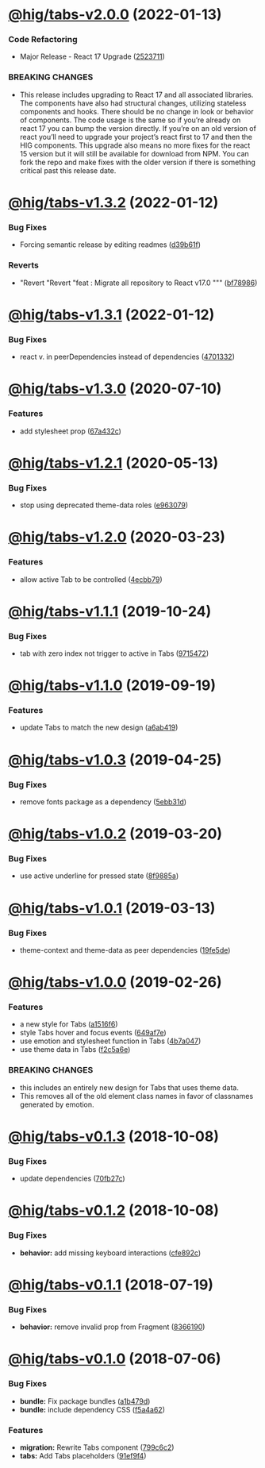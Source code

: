 # [@hig/tabs-v2.0.0](https://github.com/Autodesk/hig/compare/@hig/tabs@1.3.2...@hig/tabs@2.0.0) (2022-01-13)


### Code Refactoring

* Major Release - React 17 Upgrade ([2523711](https://github.com/Autodesk/hig/commit/2523711))


### BREAKING CHANGES

* This release includes upgrading to React 17 and all associated libraries. The components have also had structural changes, utilizing stateless components and hooks. There should be no change in look or behavior of components. The code usage is the same so if you’re already on react 17 you can bump the version directly. If you’re on an old version of react you’ll need to upgrade your project’s react first to 17 and then the HIG components. This upgrade also means no more fixes for the react 15 version but it will still be available for download from NPM. You can fork the repo and make fixes with the older version if there is something critical past this release date.

# [@hig/tabs-v1.3.2](https://github.com/Autodesk/hig/compare/@hig/tabs@1.3.1...@hig/tabs@1.3.2) (2022-01-12)


### Bug Fixes

* Forcing semantic release by editing readmes ([d39b61f](https://github.com/Autodesk/hig/commit/d39b61f))


### Reverts

* "Revert "Revert "feat : Migrate all repository to React v17.0 """ ([bf78986](https://github.com/Autodesk/hig/commit/bf78986))

# [@hig/tabs-v1.3.1](https://github.com/Autodesk/hig/compare/@hig/tabs@1.3.0...@hig/tabs@1.3.1) (2022-01-12)


### Bug Fixes

*  react v. in peerDependencies instead of dependencies ([4701332](https://github.com/Autodesk/hig/commit/4701332))

# [@hig/tabs-v1.3.0](https://github.com/Autodesk/hig/compare/@hig/tabs@1.2.1...@hig/tabs@1.3.0) (2020-07-10)


### Features

* add stylesheet prop ([67a432c](https://github.com/Autodesk/hig/commit/67a432c))

# [@hig/tabs-v1.2.1](https://github.com/Autodesk/hig/compare/@hig/tabs@1.2.0...@hig/tabs@1.2.1) (2020-05-13)


### Bug Fixes

* stop using deprecated theme-data roles ([e963079](https://github.com/Autodesk/hig/commit/e963079))

# [@hig/tabs-v1.2.0](https://github.com/Autodesk/hig/compare/@hig/tabs@1.1.1...@hig/tabs@1.2.0) (2020-03-23)


### Features

* allow active Tab to be controlled ([4ecbb79](https://github.com/Autodesk/hig/commit/4ecbb79))

# [@hig/tabs-v1.1.1](https://github.com/Autodesk/hig/compare/@hig/tabs@1.1.0...@hig/tabs@1.1.1) (2019-10-24)


### Bug Fixes

* tab with zero index not trigger to active in Tabs ([9715472](https://github.com/Autodesk/hig/commit/9715472))

# [@hig/tabs-v1.1.0](https://github.com/Autodesk/hig/compare/@hig/tabs@1.0.3...@hig/tabs@1.1.0) (2019-09-19)


### Features

* update Tabs to match the new design ([a6ab419](https://github.com/Autodesk/hig/commit/a6ab419))

# [@hig/tabs-v1.0.3](https://github.com/Autodesk/hig/compare/@hig/tabs@1.0.2...@hig/tabs@1.0.3) (2019-04-25)


### Bug Fixes

* remove fonts package as a dependency ([5ebb31d](https://github.com/Autodesk/hig/commit/5ebb31d))

# [@hig/tabs-v1.0.2](https://github.com/Autodesk/hig/compare/@hig/tabs@1.0.1...@hig/tabs@1.0.2) (2019-03-20)


### Bug Fixes

* use active underline for pressed state ([8f9885a](https://github.com/Autodesk/hig/commit/8f9885a))

# [@hig/tabs-v1.0.1](https://github.com/Autodesk/hig/compare/@hig/tabs@1.0.0...@hig/tabs@1.0.1) (2019-03-13)


### Bug Fixes

* theme-context and theme-data as peer dependencies ([19fe5de](https://github.com/Autodesk/hig/commit/19fe5de))

# [@hig/tabs-v1.0.0](https://github.com/Autodesk/hig/compare/@hig/tabs@0.1.3...@hig/tabs@1.0.0) (2019-02-26)


### Features

* a new style for Tabs ([a1516f6](https://github.com/Autodesk/hig/commit/a1516f6))
* style Tabs hover and focus events ([649af7e](https://github.com/Autodesk/hig/commit/649af7e))
* use emotion and stylesheet function in Tabs ([4b7a047](https://github.com/Autodesk/hig/commit/4b7a047))
* use theme data in Tabs ([f2c5a6e](https://github.com/Autodesk/hig/commit/f2c5a6e))


### BREAKING CHANGES

* this includes an entirely new design for Tabs that uses
theme data.
* This removes all of the old element class names in favor of classnames
generated by emotion.

# [@hig/tabs-v0.1.3](https://github.com/Autodesk/hig/compare/@hig/tabs@0.1.2...@hig/tabs@0.1.3) (2018-10-08)


### Bug Fixes

* update dependencies ([70fb27c](https://github.com/Autodesk/hig/commit/70fb27c))

# [@hig/tabs-v0.1.2](https://github.com/Autodesk/hig/compare/@hig/tabs@0.1.1...@hig/tabs@0.1.2) (2018-10-08)


### Bug Fixes

* **behavior:** add missing keyboard interactions ([cfe892c](https://github.com/Autodesk/hig/commit/cfe892c))

<a name="@hig/tabs-v0.1.1"></a>
# [@hig/tabs-v0.1.1](https://github.com/Autodesk/hig/compare/@hig/tabs@0.1.0...@hig/tabs@0.1.1) (2018-07-19)


### Bug Fixes

* **behavior:** remove invalid prop from Fragment ([8366190](https://github.com/Autodesk/hig/commit/8366190))

<a name="@hig/tabs-v0.1.0"></a>
# [@hig/tabs-v0.1.0](https://github.com/Autodesk/hig/compare/@hig/tabs@0.0.0...@hig/tabs@0.1.0) (2018-07-06)


### Bug Fixes

* **bundle:** Fix package bundles ([a1b479d](https://github.com/Autodesk/hig/commit/a1b479d))
* **bundle:** include dependency CSS ([f5a4a62](https://github.com/Autodesk/hig/commit/f5a4a62))


### Features

* **migration:** Rewrite Tabs component ([799c6c2](https://github.com/Autodesk/hig/commit/799c6c2))
* **tabs:** Add Tabs placeholders ([91ef9f4](https://github.com/Autodesk/hig/commit/91ef9f4))
